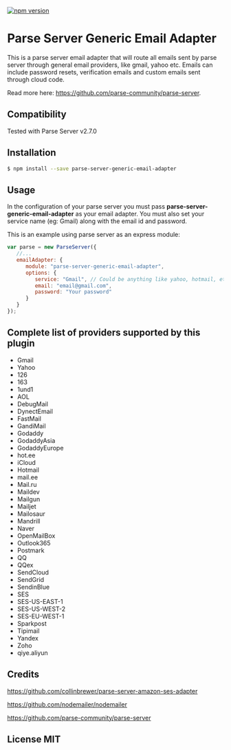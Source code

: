 [![npm version](https://badge.fury.io/js/parse-server-genericemail-adapter.svg)](https://badge.fury.io/js/parse-server-generic-email-adapter)
# Parse Server Generic Email Adapter


This is a parse server email adapter that will route all emails sent by parse server through general email providers, like gmail, yahoo etc. Emails can include password resets, verification emails and custom emails sent through cloud code.

Read more here: https://github.com/parse-community/parse-server.

## Compatibility
Tested with Parse Server v2.7.0

## Installation
```sh
$ npm install --save parse-server-generic-email-adapter
```

## Usage
In the configuration of your parse server you must pass **parse-server-generic-email-adapter** as your email adapter. You must also set your service name (eg: Gmail) along with the email id and password. 

This is an example using parse server as an express module:


```javascript
var parse = new ParseServer({
   //...
   emailAdapter: {
      module: "parse-server-generic-email-adapter",
      options: {
         service: "Gmail", // Could be anything like yahoo, hotmail, etc, Full list - see below 
         email: "email@gmail.com",
         password: "Your password"
      }
   }
});
```
## Complete list of providers supported by this plugin

- Gmail
- Yahoo
- 126
- 163
- 1und1
- AOL
- DebugMail
- DynectEmail
- FastMail
- GandiMail
- Godaddy
- GodaddyAsia
- GodaddyEurope
- hot.ee
- iCloud
- Hotmail
- mail.ee
- Mail.ru
- Maildev
- Mailgun
- Mailjet
- Mailosaur
- Mandrill
- Naver
- OpenMailBox
- Outlook365
- Postmark
- QQ
- QQex
- SendCloud
- SendGrid
- SendinBlue
- SES
- SES-US-EAST-1
- SES-US-WEST-2
- SES-EU-WEST-1
- Sparkpost
- Tipimail
- Yandex
- Zoho
- qiye.aliyun

## Credits

https://github.com/collinbrewer/parse-server-amazon-ses-adapter

https://github.com/nodemailer/nodemailer

https://github.com/parse-community/parse-server

## License MIT

